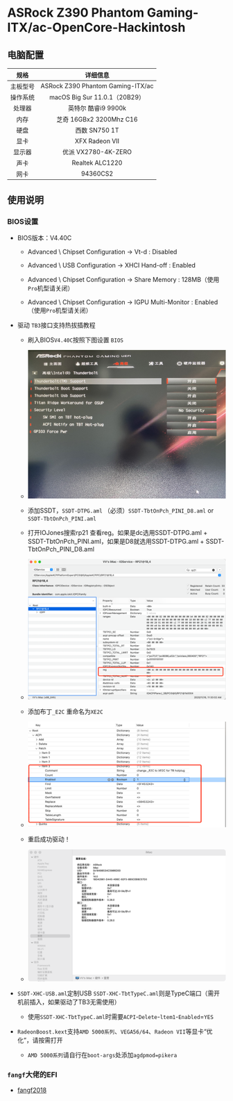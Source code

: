 # ASRock Z390 Phantom Gaming- ITX/ac-OpenCore-Hackintosh


## 电脑配置
|规格 | 详细信息|
|:-: | :-:|
|主板型号| ASRock Z390 Phantom Gaming-ITX/ac |
|操作系统| macOS Big Sur 11.0.1（20B29） |
|处理器| 英特尔 酷睿i9 9900k |
|内存| 芝奇 16GBx2 3200Mhz C16 |
|硬盘| 西数 SN750 1T |
|显卡| XFX Radeon VII |
|显示器| 优派 VX2780-4K-ZERO |
|声卡| Realtek ALC1220 |
|网卡| 94360CS2 |

## 使用说明

### BIOS设置

- BIOS版本：V4.40C

  - Advanced \ Chipset Configuration → Vt-d : Disabled

  - Advanced \ USB Configuration → XHCI Hand-off : Enabled

  - Advanced \ Chipset Configuration → Share Memory : 128MB（使用`Pro`机型请关闭）

  - Advanced \ Chipset Configuration → IGPU Multi-Monitor : Enabled（使用`Pro`机型请关闭）
    
- 驱动 `TB3`接口支持热拔插教程

  - 刷入BIOS`V4.40C`按照下图设置 `BIOS`

  - ![BIOS](Docs/IMG_2487.jpeg)

  - 添加SSDT，`SSDT-DTPG.aml` （必须）`SSDT-TbtOnPch_PINI_D8.aml` or `SSDT-TbtOnPch_PINI.aml`

  - 打开IOJones搜索rp21 查看reg。如果是dc选用SSDT-DTPG.aml + SSDT-TbtOnPch_PINI.aml，如果是D8就选用SSDT-DTPG.aml + SSDT-TbtOnPch_PINI_D8.aml

  - ![IOJones](Docs/IMG_2488.png)

  - 添加布丁`_E2C` 重命名为`XE2C`
 
  -  ![添加布丁](Docs/IMG_2489.png)
 
  - 重启成功驱动！
  
  - ![TB3](Docs/IMG_2490.png)

- `SSDT-XHC-USB.aml`定制USB `SSDT-XHC-TbtTypeC.aml`则是TypeC端口（需开机前插入，如果驱动了TB3无需使用）
  - 使用`SSDT-XHC-TbtTypeC.aml`时需要`ACPI`-`Delete`-`ltem1`-`Enabled`=`YES`
  
- `RadeonBoost.kext`支持`AMD 5000系列`、`VEGA56/64`、`Radeon VII`等显卡“优化”，请按需打开
  - `AMD 5000系列`请自行在`boot-args`处添加`agdpmod=pikera`
  
### `fangf`大佬的EFI
 
  - [fangf2018](https://github.com/fangf2018/ASRock-Z390-Phantom-ITX-OpenCore-Hackintosh)
  


